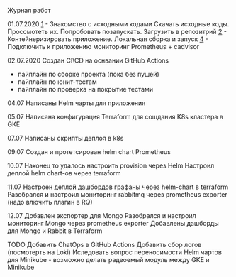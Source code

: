 Журнал работ

01.07.2020
[1](https://github.com/vasiliev-alexey/otus_devops_project/issues/1) - Знакомство с исходными кодами
Скачать исходные коды. Проссмотеть их. Попробовать позапускать. Загрузить в репозитрий
[2](https://github.com/vasiliev-alexey/otus_devops_project/issues/2) - Контейнеризировать приложение. Локальная сборка и запуск
[4](https://github.com/vasiliev-alexey/otus_devops_project/issues/4) - Подключить к приложению мониторинг Prometheus + cadvisor

02.07.2020
Создан CI\CD на оснвании GitHub Actions
- пайплайн по сборке проекта (пока без пушей)
- пайплайн по юнит-тестам
- пайплайн по проверка на покрытие тестами


04.07
Написаны Helm  чарты  для приложения

05.07
Написана конфигурация Terraform для сошдания K8s кластера в GKE

07.07
Написаны скрипты деплоя в  k8s

09.07
Создан и протетсирован helm   chart Prometheus

10.07 
Наконец то удалось настроить  provision через Helm
Настроил деплой  helm  chart-ов через  terraform

11.07
Настроен деплой дашбордов графаны  через helm-chart  в terraform
Разобрался и настроил  мониторинг   rabbitmq через  prometheus exporter (надо влючить плагин в RQ)

12.07
Добавлен экспортер для Mongo
Разобрался и настроил  мониторинг   Mongo через  prometheus exporter
Добавлены дашборды  для Mongo и Rabbit в Terraform



TODO
Добавить ChatOps  в GitHub Actions
Добавить сбор логов (посмотерть на Loki)
Иследовать  вопрос переносимости Helm чартов  для Minikube - возможно  делать радеоемый модуль между  GKE и Minikube